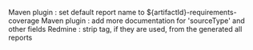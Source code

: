 Maven plugin : set default report name to ${artifactId}-requirements-coverage
Maven plugin : add more documentation for 'sourceType' and other fields
Redmine : strip tag, if they are used, from the generated all reports 

